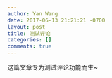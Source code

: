 ```yaml
---
author: Yan Wang
date: 2017-06-13 21:21:21 -0700
layout: post
title: 测试评论
categories: []
comments: true
---
```


这篇文章专为测试评论功能而生~



